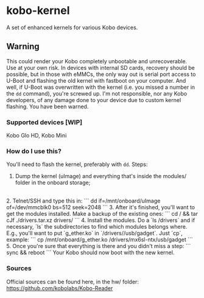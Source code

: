 # kobo-kernel

A set of enhanced kernels for various Kobo devices.
<br>
## Warning
This could render your Kobo completely unbootable and unrecoverable. Use at your own risk. In devices with internal SD cards, recovery should be possible, but in those with eMMCs, the only way out is serial port access to U-Boot and flashing the old kernel with fastboot on your computer. And well, if U-Boot was overwritten with the kernel (i.e. you missed a number in the `dd` command), you're screwed up. I'm not responsible, nor any Kobo developers, of any damage done to your device due to custom kernel flashing. You have been warned.

### Supported devices [WIP]
Kobo Glo HD, Kobo Mini
<br>
### How do I use this?
You'll need to flash the kernel, preferably with `dd`. Steps:
1. Dump the kernel (uImage) and everything that's inside the modules/ folder in the onboard storage;
<br>
2. Telnet/SSH and type this in:
```
dd if=/mnt/onboard/uImage of=/dev/mmcblk0 bs=512 seek=2048
```
3. After it's finished, you'll want to get the modules installed. Make a backup of the existing ones:
```
cd / && tar cJf ./drivers.tar.xz drivers/
```
4. Install the modules. Do a `ls /drivers` and if necessary, `ls` the subdirectories to find which modules belongs where. E.g., you'll want to put `g_ether.ko` in `/drivers/<board/cpu id>/usb/gadget`. Just `cp`, example:
```
cp /mnt/onboard/g_ether.ko /drivers/mx6sl-ntx/usb/gadget
```
5. Once you're sure that everything is there and you didn't miss a step:
```
sync && reboot
```
Your Kobo should now boot with the new kernel.

### Sources
Official sources can be found here, in the hw/ folder: https://github.com/kobolabs/Kobo-Reader